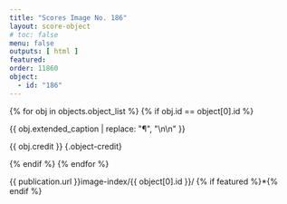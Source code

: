 ```yaml
---
title: "Scores Image No. 186"
layout: score-object
# toc: false
menu: false
outputs: [ html ]
featured: 
order: 11860
object:
  - id: "186"
---
```


{% for obj in objects.object_list %}
{% if obj.id == object[0].id %}

{{ obj.extended_caption | replace: "¶", "\n\n" }}

{{ obj.credit }} {.object-credit}

{% endif %}
{% endfor %}

<div class="object-credit object-url is-print-only">

{{ publication.url }}image-index/{{ object[0].id }}/ {% if featured %}*{% endif %}

</div>
